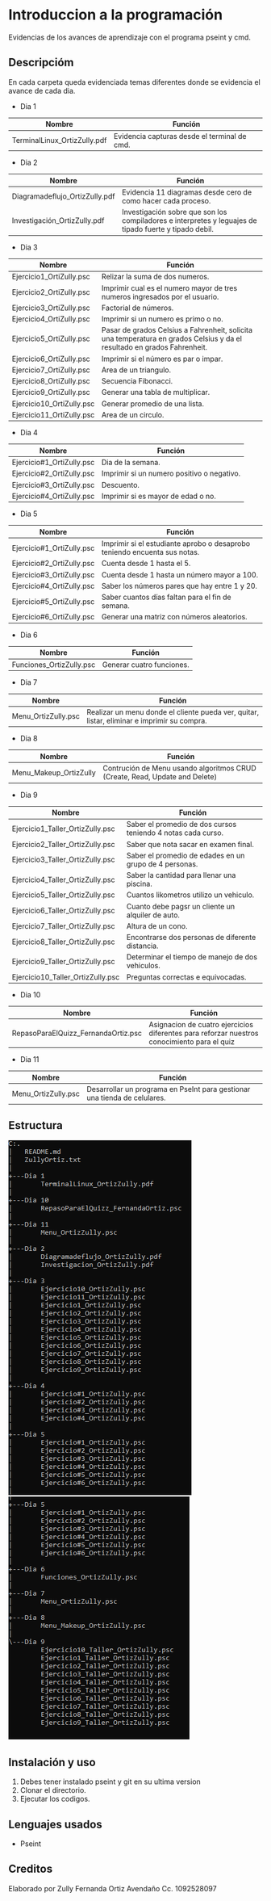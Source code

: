 # Introduccion a la programación  

Evidencias de los avances de aprendizaje con el programa pseint y  cmd.

## Descripcióm 

En cada carpeta queda evidenciada temas diferentes donde se evidencia el avance de cada dia.

* Dia 1

|Nombre|Función|
|--|--|
| TerminalLinux_OrtizZully.pdf| Evidencia capturas desde el terminal de cmd.|

* Dia 2

|Nombre|Función|
|--|--|
| Diagramadeflujo_OrtizZully.pdf | Evidencia 11 diagramas desde cero de como hacer cada proceso. |
| Investigación_OrtizZully.pdf | Investigación sobre que son los compiladores e interpretes y leguajes de tipado fuerte y tipado debil. | 

* Dia 3

|Nombre|Función|
|--|--|
| Ejercicio1_OrtiZully.psc | Relizar la suma de dos numeros. |
| Ejercicio2_OrtiZully.psc | Imprimir cual es el numero mayor de tres numeros ingresados por el usuario. |
| Ejercicio3_OrtiZully.psc | Factorial de números. |
| Ejercicio4_OrtiZully.psc | Imprimir si un numero es primo o no. |
| Ejercicio5_OrtiZully.psc | Pasar de grados Celsius a Fahrenheit, solicita una temperatura en grados Celsius y da el resultado en grados Fahrenheit. |
| Ejercicio6_OrtiZully.psc | Imprimir si el número es par o impar. |
| Ejercicio7_OrtiZully.psc | Area de un triangulo. |
| Ejercicio8_OrtiZully.psc | Secuencia Fibonacci. |
| Ejercicio9_OrtiZully.psc | Generar una tabla de multiplicar. |
| Ejercicio10_OrtiZully.psc | Generar promedio de una lista. |
| Ejercicio11_OrtiZully.psc | Area de un circulo. |

* Dia 4

|Nombre|Función|
|--|--|
| Ejercicio#1_OrtiZully.psc | Dia de la semana. |
| Ejercicio#2_OrtiZully.psc | Imprimir si un numero positivo o negativo. |
| Ejercicio#3_OrtiZully.psc | Descuento. |
| Ejercicio#4_OrtiZully.psc | Imprimir si es mayor de edad o no. |

* Dia 5

|Nombre|Función|
|--|--|
| Ejercicio#1_OrtiZully.psc | Imprimir si el estudiante aprobo o desaprobo teniendo encuenta sus notas. |
| Ejercicio#2_OrtiZully.psc | Cuenta desde 1 hasta el 5. |
| Ejercicio#3_OrtiZully.psc | Cuenta desde 1 hasta un número mayor a 100. |
| Ejercicio#4_OrtiZully.psc | Saber los números pares que hay entre 1 y 20. |
| Ejercicio#5_OrtiZully.psc | Saber cuantos días faltan para el fin de semana. |
| Ejercicio#6_OrtiZully.psc | Generar una matriz con números aleatorios. |

* Dia 6

|Nombre|Función|
|--|--|
| Funciones_OrtizZully.psc | Generar cuatro funciones. |


* Dia 7

|Nombre|Función|
|--|--|
| Menu_OrtizZully.psc | Realizar un menu donde el cliente pueda ver, quitar, listar, eliminar e imprimir su compra. |


* Dia 8

|Nombre|Función|
|--|--|
| Menu_Makeup_OrtizZully | Contrución de Menu usando algoritmos CRUD (Create, Read, Update and Delete) |

* Dia 9

|Nombre|Función|
|--|--|
| Ejercicio1_Taller_OrtizZully.psc | Saber el promedio de dos cursos teniendo 4 notas cada curso. |
| Ejercicio2_Taller_OrtizZully.psc | Saber que nota sacar en examen final. |
| Ejercicio3_Taller_OrtizZully.psc | Saber el promedio de edades en un grupo de 4 personas. |
| Ejercicio4_Taller_OrtizZully.psc | Saber la cantidad para llenar una piscina. |
| Ejercicio5_Taller_OrtizZully.psc | Cuantos likometros utilizo un vehiculo. |
| Ejercicio6_Taller_OrtizZully.psc | Cuanto debe pagsr un cliente un alquiler de auto. |
| Ejercicio7_Taller_OrtizZully.psc | Altura de un cono. |
| Ejercicio8_Taller_OrtizZully.psc | Encontrarse dos personas de diferente distancia. |
| Ejercicio9_Taller_OrtizZully.psc | Determinar el tiempo de manejo de dos vehiculos. |
| Ejercicio10_Taller_OrtizZully.psc | Preguntas correctas e equivocadas. |

* Dia 10

|Nombre|Función|
|--|--|
| RepasoParaElQuizz_FernandaOrtiz.psc | Asignacion de cuatro ejercicios diferentes para reforzar nuestros conocimiento para el quiz |

* Dia 11

|Nombre|Función|
|--|--|
| Menu_OrtizZully.psc | Desarrollar un programa en PseInt para gestionar una tienda de celulares. |

## Estructura 

![alt text](image.png)
![alt text](image-1.png)

## Instalación y uso

1. Debes tener instalado pseint y git en su ultima version
2. Clonar el directorio.
3. Ejecutar los codigos.

## Lenguajes usados

* Pseint

## Creditos 

Elaborado por Zully Fernanda Ortiz Avendaño Cc. 1092528097 



